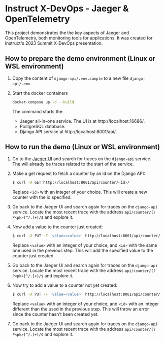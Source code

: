 # Instruct X-DevOps - Jaeger & OpenTelemetry
This project demonstrates the the key aspects of Jaeger and OpenTelemetry, both monitoring tools for applications. It was created for Instruct's 2023 Summit X-DevOps presentation.

## How to prepare the demo environment (Linux or WSL environment)

1. Copy the content of `django-api/.env.sample` to a new file `django-api/.env`.

2. Start the docker containers

    ```bash
    docker-compose up -d --build
    ```

    The command starts the:
    
    - Jaeger all-in-one service. The UI is at http://localhost:16686/.
    - PostgreSQL database.
    - Django API service at http://localhost:8001/api/.

## How to run the demo (Linux or WSL environment)

1. Go to the [Jaeger UI](http://localhost:16686/) and search for traces on the `django-api` service. The will already be traces related to the start of the service.

2. Make a get request to fetch a counter by an id on the Django API:

    ```bash
    $ curl -X GET http://localhost:8001/api/counter/<id>/
    ```

    Replace `<id>` with an integer of your choice. This will create a new counter with the id specified.

3. Go back to the Jaeger UI and search again for traces on the `django-api` service. Locate the most recent trace with the address `api/counter/(?P<pk>[^/.]+)/$` and explore it.

4. Now add a value to the counter just created:

    ```bash
    $ curl -X PUT -F 'value=<value>' http://localhost:8001/api/counter/<id>/
    ```

    Replace `<value>` with an integer of your choice, and `<id>` with the same one used in the previous step. This will add the specified value to the counter just created.

5. Go back to the Jaeger UI and search again for traces on the `django-api` service. Locate the most recent trace with the address `api/counter/(?P<pk>[^/.]+)/$` and explore it.

6. Now try to add a value to a counter not yet created:

    ```bash
    $ curl -X PUT -F 'value=<value>' http://localhost:8001/api/counter/<id>/
    ```

    Replace `<value>` with an integer of your choice, and `<id>` with an integer different than the used in the previous step. This will throw an error since the counter hasn't been created yet.

7. Go back to the Jaeger UI and search again for traces on the `django-api` service. Locate the most recent trace with the address `api/counter/(?P<pk>[^/.]+)/$` and explore it.